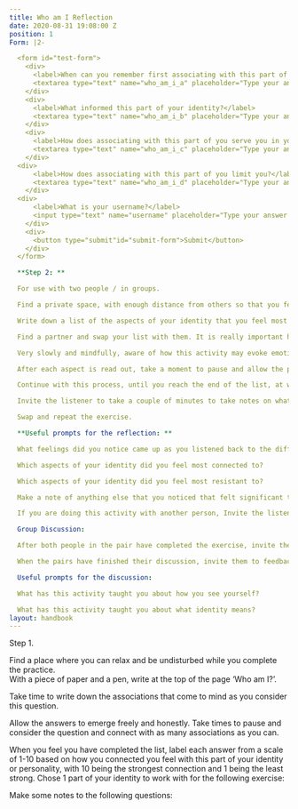 ```yaml
---
title: Who am I Reflection
date: 2020-08-31 19:08:00 Z
position: 1
Form: |2-

  <form id="test-form">
    <div>
      <label>When can you remember first associating with this part of your identity?</label>
      <textarea type="text" name="who_am_i_a" placeholder="Type your answer here"/></textarea>
    </div>
    <div>
      <label>What informed this part of your identity?</label>
      <textarea type="text" name="who_am_i_b" placeholder="Type your answer here"/></textarea>
    </div>
    <div>
      <label>How does associating with this part of you serve you in your life?</label>
      <textarea type="text" name="who_am_i_c" placeholder="Type your answer here"/></textarea>
    </div>
  <div>
      <label>How does associating with this part of you limit you?</label>
      <textarea type="text" name="who_am_i_d" placeholder="Type your answer here"/></textarea>
    </div>
  <div>
      <label>What is your username?</label>
      <input type="text" name="username" placeholder="Type your answer here"/></input>
    </div>
    <div>
      <button type="submit"id="submit-form">Submit</button>
    </div>
  </form>

  **Step 2: **

  For use with two people / in groups.

  Find a private space, with enough distance from others so that you feel comfortable to reflect in an honest way about yourself.

  Write down a list of the aspects of your identity that you feel most accurately represent you, using the opening prompt ‘I am…’

  Find a partner and swap your list with them. It is really important here to not rush this exercise but take time to gently and kindly feedback each point on the list, by swapping the statements from ‘I am’ to ‘You are’.

  Very slowly and mindfully, aware of how this activity may evoke emotions in the other, read each aspect of their identity back to them, beginning the sentence with ‘You are’ instead of ‘I am’.

  After each aspect is read out, take a moment to pause and allow the person to receive the statement. As each is read out, invite the listener to notice the feelings and sensations that the activity invokes in them.

  Continue with this process, until you reach the end of the list, at which point the listener can take a few minutes to make some notes about their experience of the exercise.

  Invite the listener to take a couple of minutes to take notes on what the experience was like for them.

  Swap and repeat the exercise.

  **Useful prompts for the reflection: **

  What feelings did you notice came up as you listened back to the different aspects of your identity?

  Which aspects of your identity did you feel most connected to?

  Which aspects of your identity did you feel most resistant to?

  Make a note of anything else that you noticed that felt significant to you.

  If you are doing this activity with another person, Invite the listener to swap roles with the reader and repeat the exercise again.

  Group Discussion:

  After both people in the pair have completed the exercise, invite them to share their experiences with each other for 5 minutes.

  When the pairs have finished their discussion, invite them to feedback something from their discussions to the whole group.

  Useful prompts for the discussion:

  What has this activity taught you about how you see yourself?

  What has this activity taught you about what identity means?
layout: handbook
---
```


Step 1.

Find a place where you can relax and be undisturbed while you complete the practice.\
With a piece of paper and a pen, write at the top of the page ‘Who am I?’. 

Take time to write down the associations that come to mind as you consider this question. 

Allow the answers to emerge freely and honestly. Take times to pause and consider the question and connect with as many associations as you can.

When you feel you have completed the list, label each answer from a scale of 1-10 based on how you connected you feel with this part of your identity or personality, with 10 being the strongest connection and 1 being the least strong. Chose 1 part of your identity to work with for the following exercise: 

Make some notes to the following questions:
